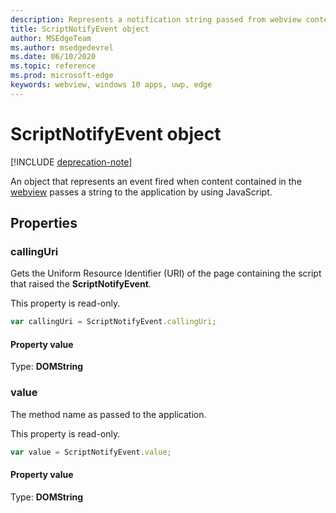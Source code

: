```yaml
---
description: Represents a notification string passed from webview content to the application
title: ScriptNotifyEvent object
author: MSEdgeTeam
ms.author: msedgedevrel
ms.date: 06/10/2020
ms.topic: reference
ms.prod: microsoft-edge
keywords: webview, windows 10 apps, uwp, edge
---
```


# ScriptNotifyEvent object  

[!INCLUDE [deprecation-note](../includes/deprecation-note.md)]  

An object that represents an event fired when content contained in the [webview](../webview.md) passes a string to the application by using JavaScript.  

## Properties  

### callingUri  

Gets the Uniform Resource Identifier (URI) of the page containing the script that raised the **ScriptNotifyEvent**.  

This property is read-only.  

```javascript
var callingUri = ScriptNotifyEvent.callingUri;
```  

#### Property value  

Type: **DOMString**  

### value  

The method name as passed to the application.  

This property is read-only.  

```javascript
var value = ScriptNotifyEvent.value;
```  

#### Property value  

Type: **DOMString**  

